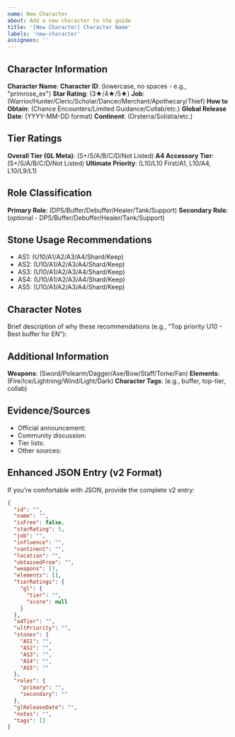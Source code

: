 ```yaml
---
name: New Character
about: Add a new character to the guide
title: '[New Character] Character Name'
labels: 'new-character'
assignees: ''
---
```


## Character Information

**Character Name**: 
**Character ID**: (lowercase, no spaces - e.g., "primrose_ex")
**Star Rating**: (3★/4★/5★)
**Job**: (Warrior/Hunter/Cleric/Scholar/Dancer/Merchant/Apothecary/Thief)
**How to Obtain**: (Chance Encounters/Limited Guidance/Collab/etc.)
**Global Release Date**: (YYYY-MM-DD format)
**Continent**: (Orsterra/Solistia/etc.)

## Tier Ratings

**Overall Tier (GL Meta)**: (S+/S/A/B/C/D/Not Listed)
**A4 Accessory Tier**: (S+/S/A/B/C/D/Not Listed)
**Ultimate Priority**: (L10/L10 First/A1, L10/A4, L10/L9/L1)

## Role Classification

**Primary Role**: (DPS/Buffer/Debuffer/Healer/Tank/Support)
**Secondary Role**: (optional - DPS/Buffer/Debuffer/Healer/Tank/Support)

## Stone Usage Recommendations

- AS1: (U10/A1/A2/A3/A4/Shard/Keep)
- AS2: (U10/A1/A2/A3/A4/Shard/Keep)
- AS3: (U10/A1/A2/A3/A4/Shard/Keep)
- AS4: (U10/A1/A2/A3/A4/Shard/Keep)
- AS5: (U10/A1/A2/A3/A4/Shard/Keep)

## Character Notes

Brief description of why these recommendations (e.g., "Top priority U10 - Best buffer for EN"):


## Additional Information

**Weapons**: (Sword/Polearm/Dagger/Axe/Bow/Staff/Tome/Fan)
**Elements**: (Fire/Ice/Lightning/Wind/Light/Dark)
**Character Tags**: (e.g., buffer, top-tier, collab)

## Evidence/Sources

- Official announcement: 
- Community discussion: 
- Tier lists: 
- Other sources:

## Enhanced JSON Entry (v2 Format)

If you're comfortable with JSON, provide the complete v2 entry:

```json
{
  "id": "",
  "name": "",
  "isFree": false,
  "starRating": 5,
  "job": "",
  "influence": "",
  "continent": "",
  "location": "",
  "obtainedFrom": "",
  "weapons": [],
  "elements": [],
  "tierRatings": {
    "gl": {
      "tier": "",
      "score": null
    }
  },
  "a4Tier": "",
  "ultPriority": "",
  "stones": {
    "AS1": "",
    "AS2": "",
    "AS3": "",
    "AS4": "",
    "AS5": ""
  },
  "roles": {
    "primary": "",
    "secondary": ""
  },
  "glReleaseDate": "",
  "notes": "",
  "tags": []
}
```